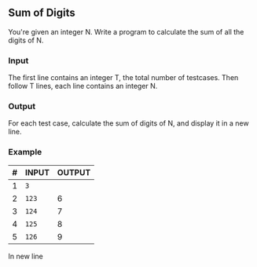 ## Sum of Digits
You're given an integer N. Write a program to calculate the sum of all the digits of N.

### Input
The first line contains an integer T, the total number of testcases. Then follow T lines, each line contains an integer N.

### Output
For each test case, calculate the sum of digits of N, and display it in a new line.

### Example

|         #       |INPUT                          |OUTPUT                         |
|----------------|-------------------------------|-----------------------------|
|1|`3`||
|2|`123`|6|
|3|`124`|7|
|4|`125`|8|
|5|`126`|9|

In new line
